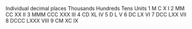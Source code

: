 
Individual decimal places
Thousands	Hundreds	Tens	Units
1	M	       C	     X	      I
2	MM	      CC	    XX	     II
3	MMM	     CCC	   XXX	    III
4		      CD	    XL	     IV
5		       D	     L	      V
6		      DC	    LX	     VI
7		     DCC	   LXX	    VII
8		    DCCC	  LXXX	   VIII
9		      CM	    XC	     IX

